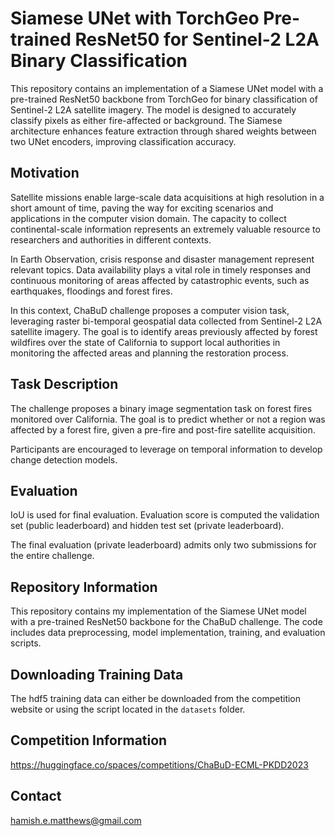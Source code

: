 # Siamese UNet with TorchGeo Pre-trained ResNet50 for Sentinel-2 L2A Binary Classification

This repository contains an implementation of a Siamese UNet model with a pre-trained ResNet50 backbone from TorchGeo for binary classification of Sentinel-2 L2A satellite imagery. The model is designed to accurately classify pixels as either fire-affected or background. The Siamese architecture enhances feature extraction through shared weights between two UNet encoders, improving classification accuracy.

## Motivation

Satellite missions enable large-scale data acquisitions at high resolution in a short amount of time, paving the way for exciting scenarios and applications in the computer vision domain. The capacity to collect continental-scale information represents an extremely valuable resource to researchers and authorities in different contexts.

In Earth Observation, crisis response and disaster management represent relevant topics. Data availability plays a vital role in timely responses and continuous monitoring of areas affected by catastrophic events, such as earthquakes, floodings and forest fires.

In this context, ChaBuD challenge proposes a computer vision task, leveraging raster bi-temporal geospatial data collected from Sentinel-2 L2A satellite imagery. The goal is to identify areas previously affected by forest wildfires over the state of California to support local authorities in monitoring the affected areas and planning the restoration process.

## Task Description

The challenge proposes a binary image segmentation task on forest fires monitored over California.
The goal is to predict whether or not a region was affected by a forest fire, given a pre-fire and post-fire satellite acquisition.

Participants are encouraged to leverage on temporal information to develop change detection models.

## Evaluation

IoU is used for final evaluation. Evaluation score is computed the validation set (public leaderboard) and hidden test set (private leaderboard).

The final evaluation (private leaderboard) admits only two submissions for the entire challenge.

## Repository Information

This repository contains my implementation of the Siamese UNet model with a pre-trained ResNet50 backbone for the ChaBuD challenge. The code includes data preprocessing, model implementation, training, and evaluation scripts.

## Downloading Training Data
The hdf5 training data can either be downloaded from the competition website or using the script located in the `datasets` folder. 

## Competition Information

https://huggingface.co/spaces/competitions/ChaBuD-ECML-PKDD2023

## Contact

hamish.e.matthews@gmail.com

